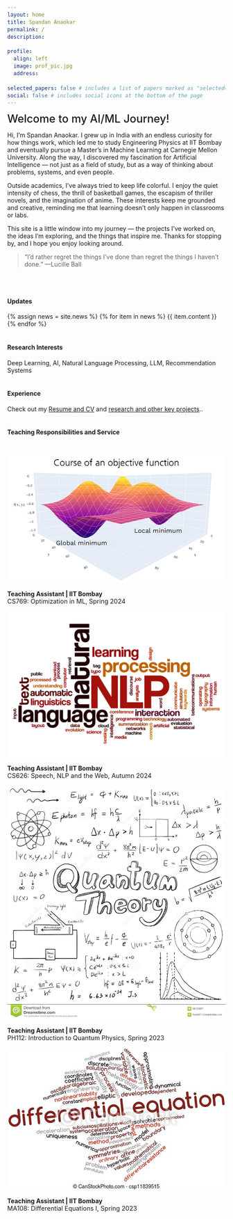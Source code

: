 ```yaml
---
layout: home
title: Spandan Anaokar
permalink: /
description:

profile:
  align: left
  image: prof_pic.jpg
  address:

selected_papers: false # includes a list of papers marked as "selected={true}"
social: false # includes social icons at the bottom of the page
---
```


<!-- <br> -->
<span style="font-weight:500; font-size: 25px"> Welcome to my AI/ML Journey! </span>

Hi, I’m Spandan Anaokar. I grew up in India with an endless curiosity for how things work, which led me to study Engineering Physics at IIT Bombay and eventually pursue a Master’s in Machine Learning at Carnegie Mellon University. Along the way, I discovered my fascination for Artificial Intelligence — not just as a field of study, but as a way of thinking about problems, systems, and even people.

Outside academics, I’ve always tried to keep life colorful. I enjoy the quiet intensity of chess, the thrill of basketball games, the escapism of thriller novels, and the imagination of anime. These interests keep me grounded and creative, reminding me that learning doesn’t only happen in classrooms or labs.

This site is a little window into my journey — the projects I’ve worked on, the ideas I’m exploring, and the things that inspire me. Thanks for stopping by, and I hope you enjoy looking around.


> “I’d rather regret the things I’ve done than regret the things I haven’t done.” —Lucille Ball

<br><br>

<h4>Updates</h4>
<div class="news">
  {% assign news = site.news %}
  {% for item in news %}
  {{ item.content }}
  {% endfor %}
</div>
<br>

<h4>Research Interests</h4>
Deep Learning, AI, Natural Language Processing, LLM, Recommendation Systems
<br><br>

<h4>Experience</h4>
Check out my <a href="{{ 'CV' | relative_url }}">Resume and CV</a> and <a href="{{ 'projects' | relative_url }}">research and other key projects</a>.. 
<br><br>


<h4>Teaching Responsibilities and Service</h4>
<br>
<div class="work">
  <div class="work-item">
    <div class="work-bubble-with-date">
      <img src="/assets/img/teaching/cs769.png" class="work-bubble" />
    </div>
    <p class="work-text">
      <strong>Teaching Assistant | IIT Bombay</strong> <br/>
      <span style="font-size: 0.9rem">
       CS769: Optimization in ML, Spring 2024 <br>
       </span>
    </p>
  </div>
  <div class="work-item">
    <div class="work-bubble-with-date">
      <img src="/assets/img/teaching/cs626.jpeg" class="work-bubble" />
    </div>
    <p class="work-text">
      <strong>Teaching Assistant | IIT Bombay</strong> <br/>
      <span style="font-size: 0.9rem">
       CS626: Speech, NLP and the Web, Autumn 2024 <br>
       </span>
    </p>
  </div>
  <div class="work-item">
    <div class="work-bubble-with-date">
      <img src="/assets/img/teaching/ph112.png" class="work-bubble" />
    </div>
    <p class="work-text">
      <strong>Teaching Assistant | IIT Bombay</strong> <br/>
      <span style="font-size: 0.9rem">
       PH112: Introduction to Quantum Physics, Spring 2023 <br>
       </span>
    </p>
  </div>
  <div class="work-item">
    <div class="work-bubble-with-date">
      <img src="/assets/img/teaching/ma108.jpg" class="work-bubble" />
    </div>
    <p class="work-text">
      <strong>Teaching Assistant | IIT Bombay</strong> <br/>
      <span style="font-size: 0.9rem">
       MA108: Differential Equations I, Spring 2023 <br>
       </span>
    </p>
  </div>
</div>
